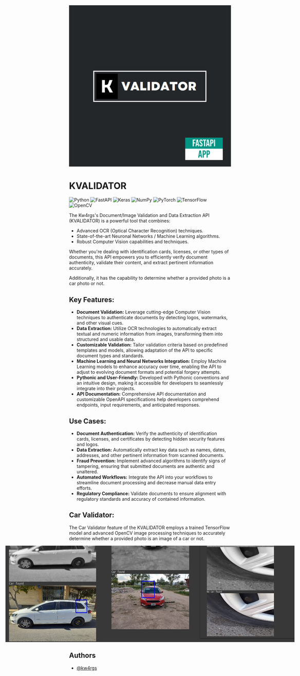 <div align="center">
  <img src="https://github.com/kw4rgs/kvalidators/blob/05fd2f988d04c6711a7103cb4001b55f7588936b/kvalidator_fa_logo.png" alt="kvalidator_logo">
</div>

# KVALIDATOR
![Python](https://img.shields.io/badge/python-3670A0?style=for-the-badge&logo=python&logoColor=ffdd54)
![FastAPI](https://img.shields.io/badge/FastAPI-005571?style=for-the-badge&logo=fastapi)
![Keras](https://img.shields.io/badge/Keras-%23D00000.svg?style=for-the-badge&logo=Keras&logoColor=white)
![NumPy](https://img.shields.io/badge/numpy-%23013243.svg?style=for-the-badge&logo=numpy&logoColor=white)
![PyTorch](https://img.shields.io/badge/PyTorch-%23EE4C2C.svg?style=for-the-badge&logo=PyTorch&logoColor=white)
![TensorFlow](https://img.shields.io/badge/TensorFlow-%23FF6F00.svg?style=for-the-badge&logo=TensorFlow&logoColor=white)
![OpenCV](https://img.shields.io/badge/opencv-%23white.svg?style=for-the-badge&logo=opencv&logoColor=white)

The Kw4rgs's Document/Image Validation and Data Extraction API (KVALIDATOR) is a powerful tool that combines:

- Advanced OCR (Optical Character Recognition) techniques.
- State-of-the-art Neuronal Networks / Machine Learning algorithms.
- Robust Computer Vision capabilities and techniques.

Whether you're dealing with identification cards, licenses, or other types of documents, this API empowers you to efficiently verify document authenticity, validate their content, and extract pertinent information accurately.

Additionally, it has the capability to determine whether a provided photo is a car photo or not.

## Key Features:

- **Document Validation:** Leverage cutting-edge Computer Vision techniques to authenticate documents by detecting logos, watermarks, and other visual cues.
- **Data Extraction:** Utilize OCR technologies to automatically extract textual and numeric information from images, transforming them into structured and usable data.
- **Customizable Validation:** Tailor validation criteria based on predefined templates and models, allowing adaptation of the API to specific document types and standards.
- **Machine Learning and Neural Networks Integration:** Employ Machine Learning models to enhance accuracy over time, enabling the API to adjust to evolving document formats and potential forgery attempts.
- **Pythonic and User-Friendly:** Developed with Pythonic conventions and an intuitive design, making it accessible for developers to seamlessly integrate into their projects.
- **API Documentation:** Comprehensive API documentation and customizable OpenAPI specifications help developers comprehend endpoints, input requirements, and anticipated responses.

## Use Cases:

- **Document Authentication:** Verify the authenticity of identification cards, licenses, and certificates by detecting hidden security features and logos.
- **Data Extraction:** Automatically extract key data such as names, dates, addresses, and other pertinent information from scanned documents.
- **Fraud Prevention:** Implement advanced algorithms to identify signs of tampering, ensuring that submitted documents are authentic and unaltered.
- **Automated Workflows:** Integrate the API into your workflows to streamline document processing and decrease manual data entry efforts.
- **Regulatory Compliance:** Validate documents to ensure alignment with regulatory standards and accuracy of contained information.

## Car Validator:
The Car Validator feature of the KVALIDATOR employs a trained TensorFlow model and advanced OpenCV image processing techniques to accurately determine whether a provided photo is an image of a car or not.

<div align='center' style="display: flex; justify-content: center;">
  <img src="https://github.com/kw4rgs/kvalidators/blob/7999e67da38df77952301edb730cf18c32c30d7c/examples/car1.png" alt="example_1" style="width: 300px; height: 300px; flex: 1;">
  <img src="https://github.com/kw4rgs/kvalidators/blob/7999e67da38df77952301edb730cf18c32c30d7c/examples/car2.jpeg" alt="example_2" style="width: 300px; height: 300px; flex: 1;">
  <img src="https://github.com/kw4rgs/kvalidators/blob/7999e67da38df77952301edb730cf18c32c30d7c/examples/not_car.jpeg" alt="example_3" style="width: 300px; height: 300px; flex: 1;">
</div>





## Authors

- [@kw4rgs](https://www.github.com/kw4rgs)
